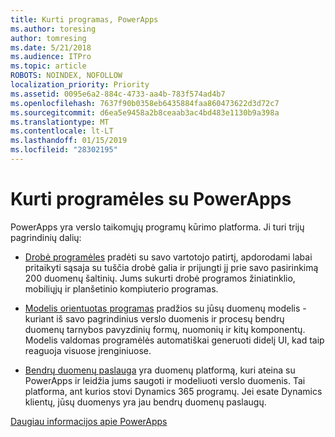 ```yaml
---
title: Kurti programas, PowerApps
ms.author: toresing
author: tomresing
ms.date: 5/21/2018
ms.audience: ITPro
ms.topic: article
ROBOTS: NOINDEX, NOFOLLOW
localization_priority: Priority
ms.assetid: 0095e6a2-884c-4733-aa4b-783f574ad4b7
ms.openlocfilehash: 7637f90b0358eb6435884faa860473622d3d72c7
ms.sourcegitcommit: d6ea5e9458a2b8ceaab3ac4bd483e1130b9a398a
ms.translationtype: MT
ms.contentlocale: lt-LT
ms.lasthandoff: 01/15/2019
ms.locfileid: "28302195"
---
```

# <a name="create-apps-with-powerapps"></a>Kurti programėles su PowerApps

PowerApps yra verslo taikomųjų programų kūrimo platforma. Ji turi trijų pagrindinių dalių: 
  
- [Drobė programėles](https://go.microsoft.com/fwlink/?linkid=874495) pradėti su savo vartotojo patirtį, apdorodami labai pritaikyti sąsaja su tuščia drobė galia ir prijungti jį prie savo pasirinkimą 200 duomenų šaltinių. Jums sukurti drobė programos žiniatinklio, mobiliųjų ir planšetinio kompiuterio programas. 
    
- [Modelis orientuotas programas](https://go.microsoft.com/fwlink/?linkid=874496) pradžios su jūsų duomenų modelis - kuriant iš savo pagrindinius verslo duomenis ir procesų bendrų duomenų tarnybos pavyzdinių formų, nuomonių ir kitų komponentų. Modelis valdomas programėlės automatiškai generuoti didelį UI, kad taip reaguoja visuose įrenginiuose. 
    
- [Bendrų duomenų paslauga](https://go.microsoft.com/fwlink/?linkid=874497) yra duomenų platformą, kuri ateina su PowerApps ir leidžia jums saugoti ir modeliuoti verslo duomenis. Tai platforma, ant kurios stovi Dynamics 365 programų. Jei esate Dynamics klientų, jūsų duomenys yra jau bendrų duomenų paslaugų. 
    
[Daugiau informacijos apie PowerApps](https://go.microsoft.com/fwlink/?linkid=874498)
  

